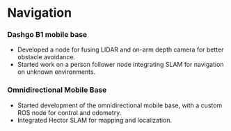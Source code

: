# Navigation
### Dashgo B1 mobile base
- Developed a node for fusing LIDAR and on-arm depth camera for better obstacle avoidance.
- Started work on a person follower node integrating SLAM for navigation on unknown environments.

### Omnidirectional Mobile Base
- Started development of the omnidirectional mobile base, with a custom ROS node for control and odometry.
- Integrated Hector SLAM for mapping and localization.